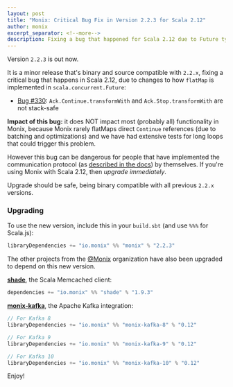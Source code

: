 ```yaml
---
layout: post
title: "Monix: Critical Bug Fix in Version 2.2.3 for Scala 2.12"
author: monix
excerpt_separator: <!--more-->
description: Fixing a bug that happened for Scala 2.12 due to Future type changes
---
```


Version `2.2.3` is out now.

It is a minor release that's binary and source compatible with
`2.2.x`, fixing a critical bug that happens in Scala 2.12, due to
changes to how `flatMap` is implemented in `scala.concurrent.Future`:

- [Bug #330](https://github.com/monix/monix/issues/330):
  `Ack.Continue.transformWith` and `Ack.Stop.transformWith` 
  are not stack-safe

**Impact of this bug:** it does NOT impact most (probably all)
functionality in Monix, because Monix rarely flatMaps direct
`Continue` references (due to batching and optimizations) and we have
had extensive tests for long loops that could trigger this problem.

However this bug can be dangerous for people that have implemented the
communication protocol (as
[described in the docs](/docs/2x/reactive/observers.md#feeding-an-observer))
by themselves. If you're using Monix with Scala 2.12, then *upgrade
immediately*.

Upgrade should be safe, being binary compatible with all previous
`2.2.x` versions.

<!--more-->

### Upgrading

To use the new version, include this in your `build.sbt` (and use
`%%%` for Scala.js):

```scala
libraryDependencies += "io.monix" %% "monix" % "2.2.3"
```

The other projects from the [@Monix](https://github.com/monix) organization
have also been upgraded to depend on this new version.

**[shade](https://github.com/monix/shade)**, the Scala Memcached client:

```scala
dependencies += "io.monix" %% "shade" % "1.9.3"
```

**[monix-kafka](https://github.com/monix/monix-kafka)**, the Apache Kafka
integration:

```scala
// For Kafka 8
libraryDependencies += "io.monix" %% "monix-kafka-8" % "0.12"

// For Kafka 9
libraryDependencies += "io.monix" %% "monix-kafka-9" % "0.12"

// For Kafka 10
libraryDependencies += "io.monix" %% "monix-kafka-10" % "0.12"
```

Enjoy!
